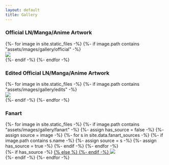 ```yaml
---
layout: default
title: Gallery
---
```

<section class="msetup mcontent" id="gallery-d">
    <div id="content" class="container-fluid">
        <h3>Official LN/Manga/Anime Artwork</h3>
        <div class="images-container">
            <div class="grid row center-block" id="officialRow">
            {%- for image in site.static_files -%}
            {%- if image.path contains "assets/images/gallery/official" -%}
                <div class="col-sm-3 grid-item">
                    <a data-fancybox="gallery" href="{{ site.baseurl }}{{ image.path}}">
                        <img class="pic" src="{{ site.baseurl }}/assets/images/gallery/thumbnails/official/{{ image.name | replace: ".png", ".jpg" }}">
                    </a>
                </div>
            {%- endif -%}
            {%- endfor -%}
            </div>
        </div>
        <h3>Edited Official LN/Manga/Anime Artwork</h3>
        <div class="images-container">
            <div class="grid row center-block" id="officialRow">
            {%- for image in site.static_files -%}
            {%- if image.path contains "assets/images/gallery/edits" -%}
                <div class="col-sm-3 grid-item">
                    <a data-fancybox="gallery" href="{{ site.baseurl }}{{ image.path}}">
                        <img class="pic" src="{{ site.baseurl }}/assets/images/gallery/thumbnails/edits/{{ image.name | replace: ".png", ".jpg" }}">
                    </a>
                </div>
            {%- endif -%}
            {%- endfor -%}
            </div>
        </div>
        <h3>Fanart</h3>
        <div class="images-container">
            <div class="grid row center-block" id="fanartRow">
            {%- for image in site.static_files -%}
            {%- if image.path contains "assets/images/gallery/fanart" -%}
                {%- assign has_source = false -%}
                {%- assign source = image -%}
                {%- for s in site.data.fanart_sources -%}
                    {%- if image.path contains s.name -%}
                        {%- assign source = s -%}
                        {%- assign has_source = true -%}
                    {%- endif -%}
                {%- endfor -%}
                <div class="col-sm-3 grid-item">
                    {%- if has_source -%}
                    <a data-fancybox="gallery" data-caption="<a target='_blank' href='{{ source.link }}'>Source</a>" href="{{ site.baseurl }}{{ image.path }}">
                    {% else %}
                    <a data-fancybox="gallery" href="{{ site.baseurl }}{{ image.path }}">
                    {%- endif -%}
                        <img class="pic" src="{{ site.baseurl }}/assets/images/gallery/thumbnails/fanart/{{ image.name | replace: ".png", ".jpg" }}">
                    </a>
                </div>
            {%- endif -%}
            {%- endfor -%}
            </div>
        </div>
    </div>
</section>
<script>
$('.images-container').each( function(i, elem) {
    var $elem = $(elem);
    $elem.imagesLoaded( function() {
        $elem.masonry({
            itemSelector: '.grid-item'
        });
        $elem.fadeTo(200, 1);
        $('.grid-item .pic', $elem).each(function(n, img) {
            if (!img.complete) {
                $(img).on('load', function() {
                    $(img).fadeTo(300,1);
                });
            } else {
                $(img).fadeTo(300,1);
            }
        });

    });
});
</script>